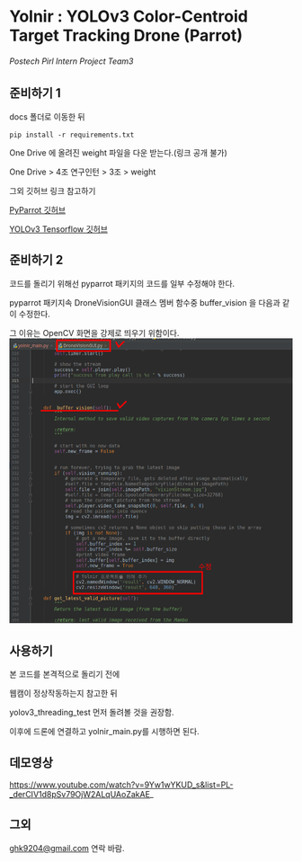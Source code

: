 # Yolnir : YOLOv3 Color-Centroid Target Tracking Drone (Parrot)
###### Postech Pirl Intern Project Team3

## 준비하기 1
docs 폴더로 이동한 뒤

    pip install -r requirements.txt


One Drive 에 올려진 weight 파일을 다운 받는다.(링크 공개 불가)

One Drive > 4조 연구인턴 > 3조 > weight


그외 깃허브 링크 참고하기

[PyParrot 깃허브](https://github.com/amymcgovern/pyparrot)

[YOLOv3 Tensorflow 깃허브](https://github.com/YunYang1994/tensorflow-yolov3)

## 준비하기 2
코드를 돌리기 위해선 pyparrot 패키지의 코드를 일부 수정해야 한다.

pyparrot 패키지속 DroneVisionGUI 클래스 멤버 함수중 buffer_vision 을 다음과 같이 수정한다.

그 이유는 OpenCV 화면을 강제로 띄우기 위함이다.
![change_method](./docs/images/pyparrot.png)


## 사용하기

본 코드를 본격적으로 돌리기 전에

웹캠이 정상작동하는지 참고한 뒤 

yolov3_threading_test 먼저 돌려볼 것을 권장함.

이후에 드론에 연결하고 yolnir_main.py를 시행하면 된다.


## 데모영상
https://www.youtube.com/watch?v=9Yw1wYKUD_s&list=PL-_derCIV1d8pSv79OjW2ALqUAoZakAE_


## 그외

ghk9204@gmail.com 연락 바람.
